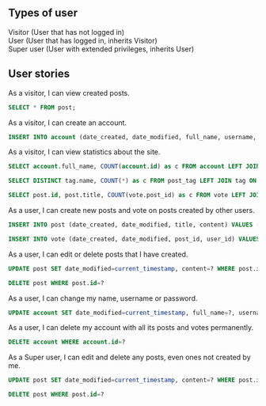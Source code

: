 Types of user  
------  
Visitor (User that has not logged in)  
User (User that has logged in, inherits Visitor)  
Super user (User with extended privileges, inherits User)  
  
User stories  
------
As a visitor, I can view created posts.  
~~~~sql
SELECT * FROM post;
~~~~
As a visitor, I can create an account.
~~~~sql
INSERT INTO account (date_created, date_modified, full_name, username, password, role, admin) VALUES (current_timestamp, current_timestamp, ?, ?, ?, ?, ?);
~~~~
As a visitor, I can view statistics about the site.
~~~~sql
SELECT account.full_name, COUNT(account.id) as c FROM account LEFT JOIN post ON account.id = post.user_id WHERE post.title IS NOT NULL GROUP BY account.id, post.user_id ORDER BY c DESC;

SELECT DISTINCT tag.name, COUNT(*) as c FROM post_tag LEFT JOIN tag ON tag_id = tag.id GROUP BY tag.name ORDER BY c DESC;

SELECT post.id, post.title, COUNT(vote.post_id) as c FROM vote LEFT JOIN post ON vote.post_id = post.id GROUP BY post.id, post.title ORDER BY c DESC;
~~~~
As a user, I can create new posts and vote on posts created by other users.  
~~~~sql
INSERT INTO post (date_created, date_modified, title, content) VALUES (current_timestamp, current_timestamp, ?, ?);  

INSERT INTO vote (date_created, date_modified, post_id, user_id) VALUES (current_timestamp, current_timestamp, ?, ?);
~~~~
As a user, I can edit or delete posts that I have created.
~~~~sql
UPDATE post SET date_modified=current_timestamp, content=? WHERE post.id=?

DELETE post WHERE post.id=?
~~~~
As a user, I can change my name, username or password.
~~~~sql
UPDATE account SET date_modified=current_timestamp, full_name=?, username=?, password=? WHERE account.id=?
~~~~
As a user, I can delete my account with all its posts and votes permanently.  
~~~~sql
DELETE account WHERE account.id=?
~~~~
As a Super user, I can edit and delete any posts, even ones not created by me.  
~~~~sql
UPDATE post SET date_modified=current_timestamp, content=? WHERE post.id=?

DELETE post WHERE post.id=?
~~~~
